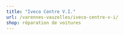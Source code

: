 ```yaml
---
title: "Iveco Centre V.I."
url: /varennes-vauzelles/iveco-centre-v-i/
shop: réparation de voitures
---
```

